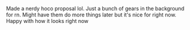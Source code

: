 Made a nerdy hoco proposal lol. Just a bunch of gears in the background for rn. Might have them do more things later but it's nice for right now. Happy with how it looks right now
